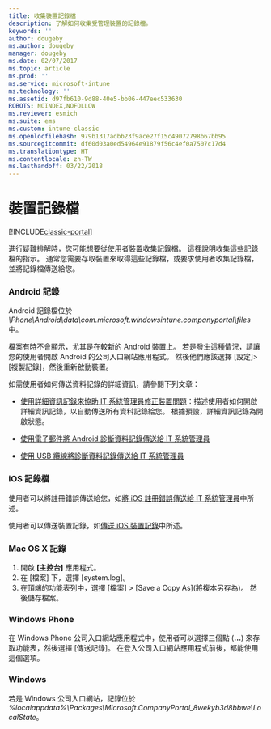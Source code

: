 ```yaml
---
title: 收集裝置記錄檔
description: 了解如何收集受管理裝置的記錄檔。
keywords: ''
author: dougeby
ms.author: dougeby
manager: dougeby
ms.date: 02/07/2017
ms.topic: article
ms.prod: ''
ms.service: microsoft-intune
ms.technology: ''
ms.assetid: d97fb610-9d88-40e5-bb06-447eec533630
ROBOTS: NOINDEX,NOFOLLOW
ms.reviewer: esmich
ms.suite: ems
ms.custom: intune-classic
ms.openlocfilehash: 979b1317adbb23f9ace27f15c49072798b67bb95
ms.sourcegitcommit: df60d03a0ed54964e91879f56c4ef0a7507c17d4
ms.translationtype: HT
ms.contentlocale: zh-TW
ms.lasthandoff: 03/22/2018
---
```

# <a name="device-logs"></a>裝置記錄檔

[!INCLUDE[classic-portal](../includes/classic-portal.md)]

進行疑難排解時，您可能想要從使用者裝置收集記錄檔。 這裡說明收集這些記錄檔的指示。 通常您需要存取裝置來取得這些記錄檔，或要求使用者收集記錄檔，並將記錄檔傳送給您。

### <a name="android-logs"></a>Android 記錄
Android 記錄檔位於 *<Android Device>\Phone\Android\data\com.microsoft.windowsintune.companyportal\files* 中。

檔案有時不會顯示，尤其是在較新的 Android 裝置上。 若是發生這種情況，請讓您的使用者開啟 Android 的公司入口網站應用程式。 然後他們應該選擇 [設定]>[複製記錄]，然後重新啟動裝置。

如需使用者如何傳送資料記錄的詳細資訊，請參閱下列文章：

- [使用詳細資訊記錄來協助 IT 系統管理員修正裝置問題](/intune-user-help/use-verbose-logging-to-help-your-it-administrator-fix-device-issues-android)：描述使用者如何開啟詳細資訊記錄，以自動傳送所有資料記錄給您。 根據預設，詳細資訊記錄為開啟狀態。

- [使用電子郵件將 Android 診斷資料記錄傳送給 IT 系統管理員](/intune-user-help/send-logs-to-your-it-admin-by-email-android)

- [使用 USB 纜線將診斷資料記錄傳送給 IT 系統管理員](/intune-user-help/send-diagnostic-data-logs-to-your-it-administrator-using-a-usb-cable-android)

### <a name="ios-logs"></a>iOS 記錄檔

使用者可以將註冊錯誤傳送給您，如[將 iOS 註冊錯誤傳送給 IT 系統管理員](/intune-user-help/send-errors-to-your-it-admin-ios)中所述。

使用者可以傳送裝置記錄，如[傳送 iOS 裝置記錄](/intune-user-help/send-logs-to-microsoft-ios)中所述。

### <a name="mac-os-x-logs"></a>Mac OS X 記錄

1. 開啟 **[主控台]** 應用程式。
2. 在 [檔案] 下，選擇 [system.log]。
3. 在頂端的功能表列中，選擇 [檔案] >  [Save a Copy As]\(將複本另存為)。 然後儲存檔案。

### <a name="windows-phone"></a>Windows Phone

在 Windows Phone 公司入口網站應用程式中，使用者可以選擇三個點 (**…**) 來存取功能表，然後選擇 [傳送記錄]。 在登入公司入口網站應用程式前後，都能使用這個選項。

### <a name="windows"></a>Windows

若是 Windows 公司入口網站，記錄位於 *%localappdata%\Packages\Microsoft.CompanyPortal_8wekyb3d8bbwe\LocalState*。
